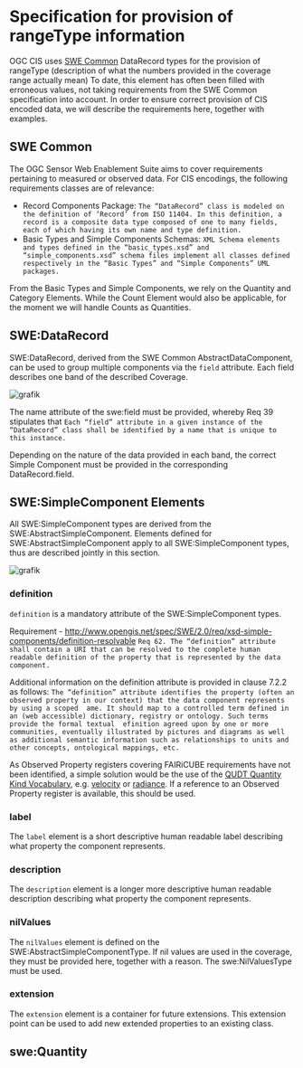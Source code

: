 # Specification for provision of rangeType information

OGC CIS uses [SWE Common](https://portal.ogc.org/files/?artifact_id=41157) DataRecord types for the provision of rangeType (description of what the numbers provided in the coverage range actually mean)
To date, this element has often been filled with erroneous values, not taking requirements from the SWE Common specification into account.
In order to ensure correct provision of CIS encoded data, we will describe the requirements here, together with examples.

## SWE Common
The OGC Sensor Web Enablement Suite aims to cover requirements pertaining to measured or observed data. 
For CIS encodings, the following requirements classes are of relevance:
- Record Components Package: `The “DataRecord” class is modeled on the definition of ‘Record’ from ISO 11404. In this definition, a record is a composite data type composed of one to many fields, each of which having its own name and type definition.`
- Basic Types and Simple Components Schemas: `XML Schema elements and types defined in the “basic_types.xsd” and “simple_components.xsd” schema files implement all classes defined respectively in the “Basic Types” and “Simple Components” UML packages.`

From the Basic Types and Simple Components, we rely on the Quantity and Category Elements. 
While the Count Element would also be applicable, for the moment we will handle Counts as Quantities.

## SWE:DataRecord
SWE:DataRecord, derived from the SWE Common AbstractDataComponent, can be used to group multiple components via the `field` attribute. 
Each field describes one band of the described Coverage.

![grafik](https://github.com/FAIRiCUBE/data-requests/assets/11915304/f943b189-cc85-4ccf-a39e-d85cad4a3e6f)

The name attribute of the swe:field must be provided, whereby Req 39 stipulates that `Each “field” attribute in a given instance of the “DataRecord” class shall be identified by a name that is unique to this instance.`

Depending on the nature of the data provided in each band, the correct Simple Component must be provided in the corresponding DataRecord.field.

## SWE:SimpleComponent Elements
All SWE:SimpleComponent types are derived from the SWE:AbstractSimpleComponent. Elements defined for SWE:AbstractSimpleComponent apply to all SWE:SimpleComponent types, thus are described jointly in this section.

![grafik](https://github.com/FAIRiCUBE/data-requests/assets/11915304/04029405-8c1d-4b67-a210-7ce1288423c4)

### definition 
`definition` is a mandatory attribute of the SWE:SimpleComponent types.

Requirement - http://www.opengis.net/spec/SWE/2.0/req/xsd-simple-components/definition-resolvable
`Req 62. The “definition” attribute shall contain a URI that can be resolved to the complete human readable definition of the property that is represented by the data component.`

Additional information on the definition attribute is provided in clause 7.2.2 as follows:
`The “definition” attribute identifies the property (often an observed property in our context) that the data component represents by using a scoped  ame. It should map to a controlled term defined in an (web accessible) dictionary, registry or ontology. Such terms provide the formal textual  efinition agreed upon by one or more communities, eventually illustrated by pictures and diagrams as well as additional semantic information such as relationships to units and other concepts, ontological mappings, etc. `

As Observed Property registers covering FAIRiCUBE requirements have not been identified, a simple solution would be the use of the [QUDT Quantity Kind Vocabulary](http://qudt.org/2.1/vocab/quantitykind), e.g. [velocity](https://qudt.org/vocab/quantitykind/Velocity) or [radiance](https://qudt.org/vocab/quantitykind/Radiance). If a reference to an Observed Property register is available, this should be used.

### label
The `label` element is a short descriptive human readable label describing what property the component represents.

### description
The `description` element is a longer more descriptive human readable description describing what property the component represents.

### nilValues
The `nilValues` element is defined on the SWE:AbstractSimpleComponentType. If nil values are used in the coverage, they must be provided here, together with a reason. The swe:NilValuesType must be used.

### extension
The `extension` element is a container for future extensions. This extension point can be used to add new extended properties to an existing class.

## swe:Quantity                                                                                                                                   
